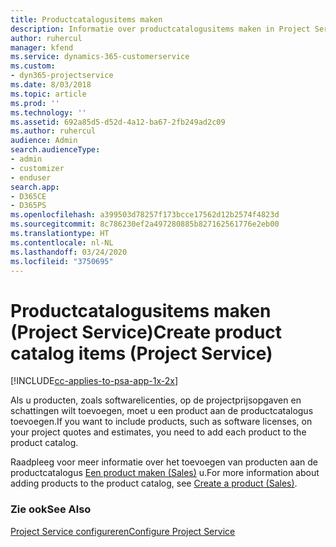 ```yaml
---
title: Productcatalogusitems maken
description: Informatie over productcatalogusitems maken in Project Service
author: ruhercul
manager: kfend
ms.service: dynamics-365-customerservice
ms.custom:
- dyn365-projectservice
ms.date: 8/03/2018
ms.topic: article
ms.prod: ''
ms.technology: ''
ms.assetid: 692a85d5-d52d-4a12-ba67-2fb249ad2c09
ms.author: ruhercul
audience: Admin
search.audienceType:
- admin
- customizer
- enduser
search.app:
- D365CE
- D365PS
ms.openlocfilehash: a399503d78257f173bcce17562d12b2574f4823d
ms.sourcegitcommit: 8c786230ef2a497280885b827162561776e2eb00
ms.translationtype: HT
ms.contentlocale: nl-NL
ms.lasthandoff: 03/24/2020
ms.locfileid: "3750695"
---
```

# <a name="create-product-catalog-items-project-service"></a><span data-ttu-id="4cdc4-103">Productcatalogusitems maken (Project Service)</span><span class="sxs-lookup"><span data-stu-id="4cdc4-103">Create product catalog items (Project Service)</span></span>

[!INCLUDE[cc-applies-to-psa-app-1x-2x](../includes/cc-applies-to-psa-app-1x-2x.md)]

<span data-ttu-id="4cdc4-104">Als u producten, zoals softwarelicenties, op de projectprijsopgaven en schattingen wilt toevoegen, moet u een product aan de productcatalogus toevoegen.</span><span class="sxs-lookup"><span data-stu-id="4cdc4-104">If you want to include products, such as software licenses, on your project quotes and estimates, you need to add each product to the product catalog.</span></span>  
  
 <span data-ttu-id="4cdc4-105">Raadpleeg voor meer informatie over het toevoegen van producten aan de productcatalogus [Een product maken (Sales)](../sales-enterprise/create-product-sales.md) u.</span><span class="sxs-lookup"><span data-stu-id="4cdc4-105">For more information about adding products to the product catalog, see [Create a product (Sales)](../sales-enterprise/create-product-sales.md).</span></span>  
  
### <a name="see-also"></a><span data-ttu-id="4cdc4-106">Zie ook</span><span class="sxs-lookup"><span data-stu-id="4cdc4-106">See Also</span></span>  
 [<span data-ttu-id="4cdc4-107">Project Service configureren</span><span class="sxs-lookup"><span data-stu-id="4cdc4-107">Configure Project Service</span></span>](../project-service/configure.md)

